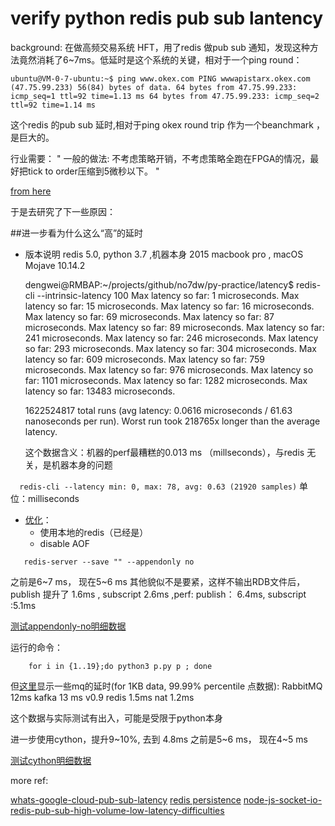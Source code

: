 # verify python redis pub sub lantency

background: 在做高频交易系统 HFT，用了redis 做pub sub 通知，发现这种方法竟然消耗了6~7ms。低延时是这个系统的关键，相对于一个ping round：

`
    ubuntu@VM-0-7-ubuntu:~$ ping www.okex.com
    PING wwwapistarx.okex.com (47.75.99.233) 56(84) bytes of data.
    64 bytes from 47.75.99.233: icmp_seq=1 ttl=92 time=1.13 ms
    64 bytes from 47.75.99.233: icmp_seq=2 ttl=92 time=1.14 ms
`

这个redis 的pub sub 延时,相对于ping okex round trip 作为一个beanchmark ，是巨大的。

行业需要：
"
一般的做法:
不考虑策略开销，不考虑策略全跑在FPGA的情况，最好把tick to order压缩到5微秒以下。
"

[from here](https://www.zhihu.com/question/28630922)

于是去研究了下一些原因：

##进一步看为什么这么“高”的延时
  
  - 版本说明 redis 5.0, python 3.7 ,机器本身 2015 macbook pro , macOS Mojave 10.14.2 


 
    dengwei@RMBAP:~/projects/github/no7dw/py-practice/latency$  redis-cli --intrinsic-latency 100
    Max latency so far: 1 microseconds.
    Max latency so far: 15 microseconds.
    Max latency so far: 16 microseconds.
    Max latency so far: 69 microseconds.
    Max latency so far: 87 microseconds.
    Max latency so far: 89 microseconds.
    Max latency so far: 241 microseconds.
     Max latency so far: 246 microseconds.
    Max latency so far: 293 microseconds.
    Max latency so far: 304 microseconds.
    Max latency so far: 609 microseconds.
    Max latency so far: 759 microseconds.
    Max latency so far: 976 microseconds.
    Max latency so far: 1101 microseconds.
    Max latency so far: 1282 microseconds.
    Max latency so far: 13483 microseconds.
    
    1622524817 total runs (avg latency: 0.0616 microseconds / 61.63 nanoseconds per run).
    Worst run took 218765x longer than the average latency.
 

    这个数据含义：机器的perf最糟糕的0.013 ms （millseconds），与redis 无关，是机器本身的问题

`  
   redis-cli --latency
    min: 0, max: 78, avg: 0.63 (21920 samples)
`
单位：milliseconds


  - [优化](https://redis.io/topics/latency)：
    - 使用本地的redis（已经是）
    - disable AOF 
      
```
   redis-server --save "" --appendonly no
```

  之前是6~7 ms， 现在5~6 ms
  其他貌似不是要紧，这样不输出RDB文件后，publish 提升了 1.6ms , subscript 2.6ms ,perf: publish： 6.4ms, subscript :5.1ms


[测试appendonly-no明细数据](https://docs.google.com/spreadsheets/d/1dbzBD_SjRdstW78hMZrI2jdNE2LTrIVgDhfJ1F5bGOc/edit#gid=0)


运行的命令：

```
    for i in {1..19};do python3 p.py p ; done
```


但[这里](https://bravenewgeek.com/benchmarking-message-queue-latency/)显示一些mq的延时(for 1KB data, 99.99% percentile 点数据):
RabbitMQ  12ms 
kafka 13 ms v0.9
redis 1.5ms
nat 1.2ms

这个数据与实际测试有出入，可能是受限于python本身

进一步使用cython，提升9~10%, 去到 4.8ms
之前是5~6 ms， 现在4~5 ms

[测试cython明细数据](https://docs.google.com/spreadsheets/d/1dbzBD_SjRdstW78hMZrI2jdNE2LTrIVgDhfJ1F5bGOc/edit#gid=1845947842)


more ref:

[whats-google-cloud-pub-sub-latency](https://stackoverflow.com/questions/36183606/whats-google-cloud-pub-sub-latency)
[redis persistence](https://redis.io/topics/persistence)
[node-js-socket-io-redis-pub-sub-high-volume-low-latency-difficulties](https://stackoverflow.com/questions/10557826/node-js-socket-io-redis-pub-sub-high-volume-low-latency-difficulties/11023625#11023625)
